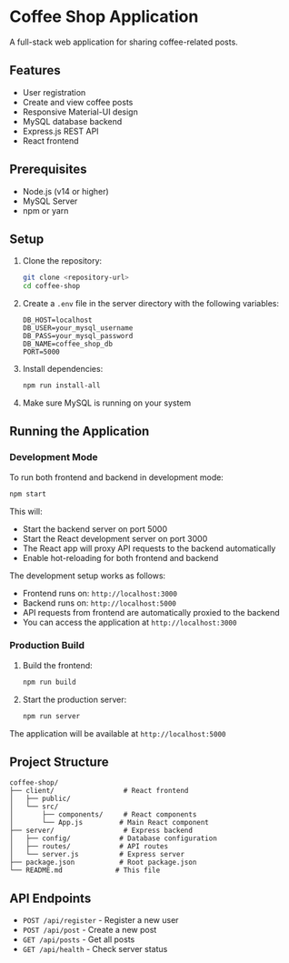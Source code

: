# Coffee Shop Application

A full-stack web application for sharing coffee-related posts.

## Features

- User registration
- Create and view coffee posts
- Responsive Material-UI design
- MySQL database backend
- Express.js REST API
- React frontend

## Prerequisites

- Node.js (v14 or higher)
- MySQL Server
- npm or yarn

## Setup

1. Clone the repository:
   ```bash
   git clone <repository-url>
   cd coffee-shop
   ```

2. Create a `.env` file in the server directory with the following variables:
   ```
   DB_HOST=localhost
   DB_USER=your_mysql_username
   DB_PASS=your_mysql_password
   DB_NAME=coffee_shop_db
   PORT=5000
   ```

3. Install dependencies:
   ```bash
   npm run install-all
   ```

4. Make sure MySQL is running on your system

## Running the Application

### Development Mode

To run both frontend and backend in development mode:
```bash
npm start
```

This will:
- Start the backend server on port 5000
- Start the React development server on port 3000
- The React app will proxy API requests to the backend automatically
- Enable hot-reloading for both frontend and backend

The development setup works as follows:
- Frontend runs on: `http://localhost:3000`
- Backend runs on: `http://localhost:5000`
- API requests from frontend are automatically proxied to the backend
- You can access the application at `http://localhost:3000`

### Production Build

1. Build the frontend:
   ```bash
   npm run build
   ```

2. Start the production server:
   ```bash
   npm run server
   ```

The application will be available at `http://localhost:5000`

## Project Structure

```
coffee-shop/
├── client/                 # React frontend
│   ├── public/
│   └── src/
│       ├── components/     # React components
│       └── App.js         # Main React component
├── server/                 # Express backend
│   ├── config/            # Database configuration
│   ├── routes/            # API routes
│   └── server.js          # Express server
├── package.json           # Root package.json
└── README.md             # This file
```

## API Endpoints

- `POST /api/register` - Register a new user
- `POST /api/post` - Create a new post
- `GET /api/posts` - Get all posts
- `GET /api/health` - Check server status 